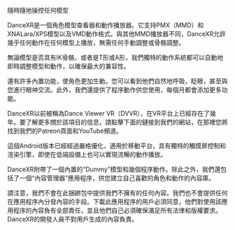 隨時隨地操控任何模型

DanceXR是一個角色模型查看器和動作播放器。它支持PMX（MMD）和XNALara/XPS模型以及VMD動作格式。與其他MMD播放器不同，DanceXR允許幾乎任何動作在任何模型上播放，無需任何手動調整或骨骼調整。

無論模型是否具有IK骨骼，或者是T形或A形，我們獨特的動作系統都可以自動地即時調整模型和動作，以確保最大的兼容性。

還有許多內置功能，使角色更加生動。您可以看到他們自然地呼吸，眨眼，甚至與您進行眼神交流。此外，我們還提供了程序動作供您使用，每個月都會添加更多功能。

DanceXR以前被稱為Dance Viewer VR（DVVR），在VR平台上已經存在了幾年。要了解更多關於該項目的信息，請點擊下面的鏈接到我們的網站，在那裡您將找到我們的Patreon頁面和YouTube頻道。

這個Android版本已經經過嚴格優化，適用於移動平台，具有獨特的觸摸屏控制和渲染引擎，即使在低端設備上也可以實現流暢的動作播放。

DanceXR附帶了一個內置的“Dummy”模型和幾個程序動作。除此之外，我們還包括了一個“內容管理器”應用程序，供您建立自己喜歡的角色和動作的內容庫。

請注意，我們不會在此捆綁包中提供我們不擁有的任何內容。我們也不會提供任何在應用程序內分發內容的手段。下載此應用程序的用戶必須同意，他們對使用該應用程序的內容負有全部責任，並且他們自己必須確保滿足所有法律和版權要求。DanceXR的開發人員不對用戶生成的內容負責。